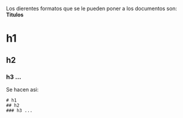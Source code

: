 Los dierentes formatos que se le pueden poner a los documentos son:
**Titulos**
# h1
## h2
### h3 ...
 Se hacen asi:
 ```
 # h1
## h2
### h3 ...
```
